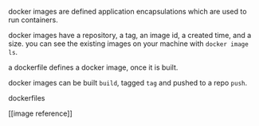 docker images are defined application encapsulations which are used to run containers.

docker images have a repository, a tag, an image id, a created time, and a size. you can see the existing images on your machine with ``docker image ls``.

a dockerfile defines a docker image, once it is built. 

docker images can be built ``build``, tagged ``tag`` and pushed to a repo ``push``.

dockerfiles 


[[image reference]]
